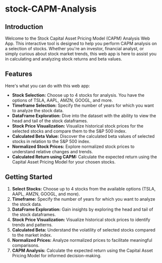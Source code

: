 # stock-CAPM-Analysis
## Introduction

Welcome to the Stock Capital Asset Pricing Model (CAPM) Analysis Web App. This interactive tool is designed to help you perform CAPM analysis on a selection of stocks. Whether you're an investor, financial analyst, or simply curious about stock market trends, this web app is here to assist you in calculating and analyzing stock returns and beta values.

## Features

Here's what you can do with this web app:

- **Stock Selection:** Choose up to 4 stocks for analysis. You have the options of TSLA, AAPL, AMZN, GOOGL, and more.
- **Timeframe Selection:** Specify the number of years for which you want to analyze the stock data.
- **DataFrame Exploration:** Dive into the dataset with the ability to view the head and tail of the stock dataframes.
- **Stock Price Visualization:** Visualize historical stock prices for the selected stocks and compare them to the S&P 500 index.
- **Calculated Beta Value:** Discover the calculated beta values of selected stocks in relation to the S&P 500 index.
- **Normalized Stock Prices:** Explore normalized stock prices to understand relative changes and trends.
- **Calculated Return using CAPM:** Calculate the expected return using the Capital Asset Pricing Model for your chosen stocks.

## Getting Started

1. **Select Stocks:** Choose up to 4 stocks from the available options (TSLA, AAPL, AMZN, GOOGL, and more).
2. **Timeframe:** Specify the number of years for which you want to analyze the stock data.
3. **DataFrame Exploration:** Gain insights by exploring the head and tail of the stock dataframes.
4. **Stock Price Visualization:** Visualize historical stock prices to identify trends and patterns.
5. **Calculated Beta:** Understand the volatility of selected stocks compared to the market index.
6. **Normalized Prices:** Analyze normalized prices to facilitate meaningful comparisons.
7. **CAPM Analysis:** Calculate the expected return using the Capital Asset Pricing Model for informed decision-making.
